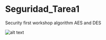 # Seguridad_Tarea1
Security first workshop algorithm AES and DES

![alt text](https://images.ctfassets.net/9ijwdiuuvngh/5K4AedH960A824yg6CQyCi/8b3ee8ad5e63e6d50f78b9d7aa749669/Header_Encryption.png)
